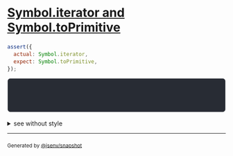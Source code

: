 # [Symbol.iterator and Symbol.toPrimitive](../../well_known.test.js#L17)

```js
assert({
  actual: Symbol.iterator,
  expect: Symbol.toPrimitive,
});
```

![img](throw.svg)

<details>
  <summary>see without style</summary>

```console
AssertionError: actual and expect are different

actual: Symbol.iterator
expect: Symbol.toPrimitive
```

</details>


---

<sub>
  Generated by <a href="https://github.com/jsenv/core/tree/main/packages/independent/snapshot">@jsenv/snapshot</a>
</sub>

